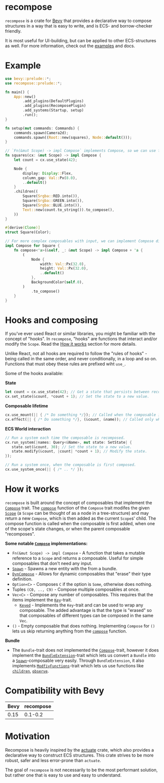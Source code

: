 # recompose

`recompose` is a crate for [Bevy](https://docs.rs/bevy/) that provides a declarative way to compose structures in
a way that is easy to write, and is ECS- and borrow-checker friendly.

It is most useful for UI-building, but can be applied to other ECS-structures as well. For more information, check
out the [examples](https://github.com/ad-kr/recompose/tree/main/examples) and docs.

# Example

```rust
use bevy::prelude::*;
use recompose::prelude::*;

fn main() {
    App::new()
        .add_plugins(DefaultPlugins)
        .add_plugins(RecomposePlugin)
        .add_systems(Startup, setup)
        .run();
}

fn setup(mut commands: Commands) {
    commands.spawn(Camera2d);
    commands.spawn((Root::new(squares), Node::default()));
}

// `Fn(&mut Scope) -> impl Compose` implements Compose, so we can use functions for simple composables.
fn squares(cx: &mut Scope) -> impl Compose {
    let count = cx.use_state(42);

    Node {
        display: Display::Flex,
        column_gap: Val::Px(8.0),
        ..default()
    }
    .children((
        Square(Srgba::RED.into()),
        Square(Srgba::GREEN.into()),
        Square(Srgba::BLUE.into()),
        Text::new(count.to_string()).to_compose(),
    ))
}

#[derive(Clone)]
struct Square(Color);

// For more complex composables with input, we can implement Compose directly on a struct.
impl Compose for Square {
    fn compose<'a>(&self, _: &mut Scope) -> impl Compose + 'a {
        (
            Node {
                width: Val::Px(32.0),
                height: Val::Px(32.0),
                ..default()
            },
            BackgroundColor(self.0),
        )
            .to_compose()
    }
}
```

# Hooks and composing

If you've ever used React or similar libraries, you might be familiar with the concept of "hooks". In `recompose`,
"hooks" are functions that interact and/or modify the `Scope`. Read the [How it works](#how-it-works) section for
more details.

Unlike React, not all hooks are required to follow the "rules of hooks" - being called in the same order, and never
conditionally, in a loop and so on. Functions that must obey these rules are prefixed wiht `use_`.

Some of the hooks available:

**State**

```rust
let count = cx.use_state(42); // Get a state that persists between recompositions.
cx.set_state(&count, *count + 1); // Set the state to a new value.
```

**Composable lifetime**

```rust
cx.use_mount(|| { /* Do something */}); // Called when the composable is first composed.
cx.effect(|| { /* Do something */}, (&count, &name)); // Called only when dependencies have changed.
```

**ECS World interaction**

```rust
// Run a system each time the composable is recomposed.
cx.run_system(|names: Query<&Name>, mut state: SetState| {
   state.set(&count, 30); // Set the state to a new value.
   state.modify(&count, |count| *count + 1); // Modify the state.
});

// Run a system once, when the composable is first composed.
cx.use_system_once(|| { /* .. */ });
```

# How it works

`recompose` is built around the concept of composables that implement the [`Compose`](prelude::Compose) trait. The
[`compose`](prelude::Compose::compose) function of the `Compose` trait modifes the given [`Scope`](prelude::Scope)
(a `Scope` can be thought of as a node in a tree-structure) and may return a new `Compose`, which is then added as
the current `Scope`s' child. The compose function is called when the composable is first added, when one of the
scope's state changes, or when the parent composable "recomposes".

**Some notable [`Compose`](prelude::Compose) implementations:**

- `Fn(&mut Scope) -> impl Compose` - A function that takes a mutable reference to a `Scope` and returns a
  composable. Useful for simple composables that don't need any input.
- [`Spawn`](prelude::Spawn) - Spawns a new entity with the from a bundle.
- [`DynCompose`](prelude::DynCompose) - Allows for dynamic composables that "erase" their type definition.
- `Option<C>` - Composes `C` if the option is `Some`, otherwise does nothing.
- Tuples `(C0, .., C9)` - Compose multiple composables at once.
- `Vec<C>` - Compose any number of composables. This requires that the items implement the
  [`Key`](prelude::Key)-trait.
  - [`Keyed`](prelude::Keyed) - Implements the `Key`-trait and can be used to wrap any composable. The added
    advantage is that the type is "erased" so that composables of different types can be composed in the same
    `Vec`.
- `()` - Empty composable that does nothing. Implementing `Compose` for `()` lets us skip returning anything from
  the [`compose`](prelude::Compose::compose) function.

**Bundle**

- The `Bundle`-trait does not implemented the [`Compose`](prelude::Compose)-trait, however it does implement the
  [`BundleExtension`](prelude::BundleExtension)-trait which lets us convert a `Bundle` into a
  [`Spawn`](prelude::Spawn)-composable very easily. Through `BundleExtension`, it also implements
  [`ModfiyFunctions`](prelude::ModifyFunctions)-trait which lets us use functions like
  [`children`](prelude::ModifyFunctions::children), [`observe`](prelude::ModifyFunctions::observe).

# Compatibility with Bevy

| Bevy | recompose     |
| ---- | ------------- |
| 0.15 | 0.1-0.2       |

# Motivation

Recompose is heavily inspired by the [actuate](https://docs.rs/actuate/) crate, which also provides a declarative
way to construct ECS structures. This crate strives to be more robust, safer and less error-prone than `actuate`.

The goal of `recompose` is not necessarily to be the most performant solution, but rather one that is easy to use
and easy to understand.
